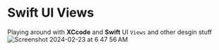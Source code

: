 # Swift UI Views
Playing around with **XCcode** and **Swift** UI `Views` and other desgin stuff<br>
![Screenshot 2024-02-23 at 6 47 56 AM](https://github.com/danielurra/swift-ui-views/assets/51704179/81e727ba-4297-40a0-87ea-fe831d7edc0f)<br>
